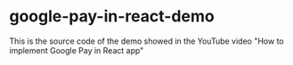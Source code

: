 # google-pay-in-react-demo
This is the source code of the demo showed in the YouTube video "How to implement Google Pay in React app"
